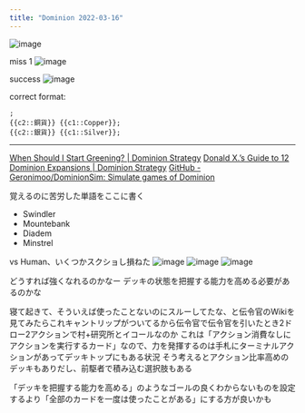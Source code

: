 ```yaml
---
title: "Dominion 2022-03-16"
---
```


![image](https://gyazo.com/37158bfd1606bd4e834af1beb0d3e001/thumb/1000)

miss 1
![image](https://gyazo.com/88c74a060fc8817c7785254665bd6cd9/thumb/1000)

success
![image](https://gyazo.com/5acc53670d5f7dad9da393c2e10d4073/thumb/1000)

correct format:

```
;
{{c2::銅貨}} {{c1::Copper}};
{{c2::銀貨}} {{c1::Silver}};
```


---
[When Should I Start Greening? | Dominion Strategy](https://dominionstrategy.com/2019/03/31/when-should-i-start-greening/)
[Donald X.’s Guide to 12 Dominion Expansions | Dominion Strategy](https://dominionstrategy.com/2019/02/22/donald-x-s-guide-to-12-dominion-expansions/)
[GitHub - Geronimoo/DominionSim: Simulate games of Dominion](https://github.com/Geronimoo/DominionSim)

覚えるのに苦労した単語をここに書く
- Swindler
- Mountebank
- Diadem
- Minstrel

vs Human、いくつかスクショし損ねた
![image](https://gyazo.com/070da611d282173df3397350d083f0ab/thumb/1000)
![image](https://gyazo.com/20bed9f989b83c76a1a8d2a824db5f67/thumb/1000)
![image](https://gyazo.com/8929463ada64524fc2eb8b0204a72cc0/thumb/1000)

どうすれば強くなれるのかなー
デッキの状態を把握する能力を高める必要があるのかな

寝て起きて、そういえば使ったことないのにスルーしてたな、と伝令官のWikiを見てみたらこれキャントリップがついてるから伝令官で伝令官を引いたとき2ドロー2アクションで村+研究所とイコールなのか
これは「アクション消費なしにアクションを実行するカード」なので、力を発揮するのは手札にターミナルアクションがあってデッキトップにもある状況
そう考えるとアクション比率高めのデッキもありだし、前駆者で積み込む選択肢もある

「デッキを把握する能力を高める」のようなゴールの良くわからないものを設定するより「全部のカードを一度は使ったことがある」にする方が良いかも
